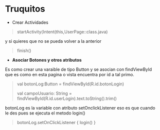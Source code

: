 # Truquitos
* Crear Actividades
>  startActivity(Intent(this,UserPage::class.java)

y si quieres que no se pueda volver a la anterior

>finish()
* __Asociar Botones y otros atributos__

Es como crear una varaible de tipo Button y se asocian con findViewById que es como en esta pagina o 
vista encuentra por id a tal primo.
>val botonLog:Button = findViewById(R.id.botonLogin)
> 
> val campoUsuario: String = findViewById<EditText>(R.id.userLogin).text.toString().trim()

botonLog es la variable con atributo setOnclickListener eso es que cuando le des pues se ejecuta el metodo
login()
>botonLog.setOnClickListener { login() }
